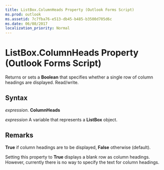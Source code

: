 ```yaml
---
title: ListBox.ColumnHeads Property (Outlook Forms Script)
ms.prod: outlook
ms.assetid: 7c7fba76-e513-db45-b485-b3500d705d6c
ms.date: 06/08/2017
localization_priority: Normal
---
```



# ListBox.ColumnHeads Property (Outlook Forms Script)

Returns or sets a  **Boolean** that specifies whether a single row of column headings are displayed. Read/write.


## Syntax

_expression_. **ColumnHeads**

_expression_ A variable that represents a  **ListBox** object.


## Remarks

 **True** if column headings are to be displayed, **False** otherwise (default).

Setting this property to  **True** displays a blank row as column headings. However, currently there is no way to specify the text for column headings.



